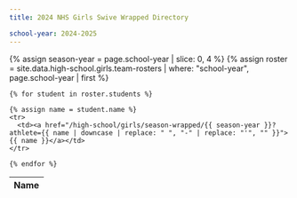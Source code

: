```yaml
---
title: 2024 NHS Girls Swive Wrapped Directory

school-year: 2024-2025
---
```


<table>
  <thead>
    <tr>
      <th>Name</th>
    </tr>
  </thead>
  <tbody>
    {% assign season-year = page.school-year | slice: 0, 4 %}
    {% assign roster = site.data.high-school.girls.team-rosters | where: "school-year", page.school-year | first %}

    {% for student in roster.students %}

    {% assign name = student.name %}
    <tr>
      <td><a href="/high-school/girls/season-wrapped/{{ season-year }}?athlete={{ name | downcase | replace: " ", "-" | replace: "'", "" }}">{{ name }}</a></td>
    </tr>

    {% endfor %}
  </tbody>
</table>

